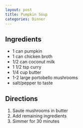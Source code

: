 ```yaml
---
layout: post
title: Pumpkin Soup
categories: Dinner
---
```


## Ingredients 

- 1 can pumpkin
- 1 can chicken broth
- 1/2 can coconut milk
- 1 1/2 tsp curry
- 1/4 cup butter
- 1-2 large portobello mushrooms
- salt/pepper to taste


## Directions

1. Saute mushrooms in butter
2. Add remaining ingredients
3. Simmer for 30 minutes




